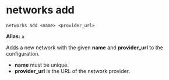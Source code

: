 # **networks add**

`networks add <name> <provider_url>`

**Alias:** `a`

Adds a new network with the given **name** and **provider_url** to the configuration.

- **name** must be unique.
- **provider_url** is the URL of the network provider.
